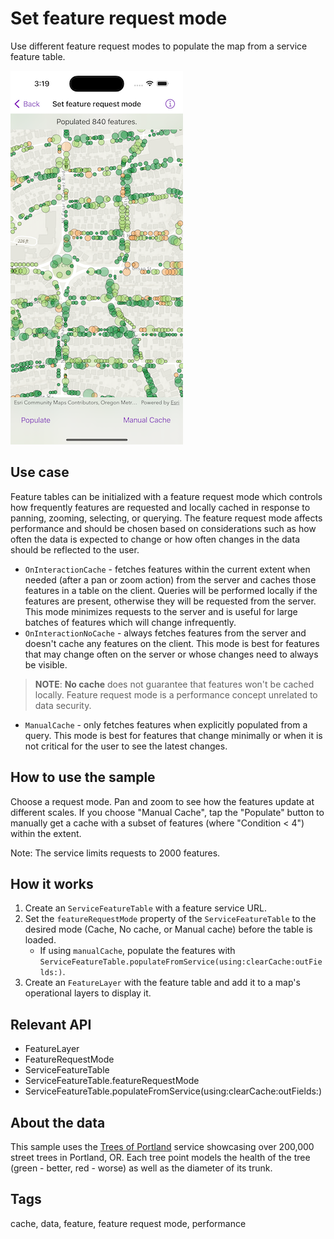 # Set feature request mode

Use different feature request modes to populate the map from a service feature table.

![Image of set feature request mode](set-feature-request-mode.png)

## Use case

Feature tables can be initialized with a feature request mode which controls how frequently features are requested and locally cached in response to panning, zooming, selecting, or querying. The feature request mode affects performance and should be chosen based on considerations such as how often the data is expected to change or how often changes in the data should be reflected to the user.

* `OnInteractionCache` - fetches features within the current extent when needed (after a pan or zoom action) from the server and caches those features in a table on the client. Queries will be performed locally if the features are present, otherwise they will be requested from the server. This mode minimizes requests to the server and is useful for large batches of features which will change infrequently.
* `OnInteractionNoCache` - always fetches features from the server and doesn't cache any features on the client. This mode is best for features that may change often on the server or whose changes need to always be visible.
> **NOTE**: **No cache** does not guarantee that features won't be cached locally. Feature request mode is a performance concept unrelated to data security.
* `ManualCache` - only fetches features when explicitly populated from a query. This mode is best for features that change minimally or when it is not critical for the user to see the latest changes.

## How to use the sample

Choose a request mode. Pan and zoom to see how the features update at different scales. If you choose "Manual Cache", tap the "Populate" button to manually get a cache with a subset of features (where "Condition < 4") within the extent.

Note: The service limits requests to 2000 features.

## How it works

1. Create an `ServiceFeatureTable` with a feature service URL.
2. Set the `featureRequestMode` property of the `ServiceFeatureTable` to the desired mode (Cache, No cache, or Manual cache) before the table is loaded.
    * If using `manualCache`, populate the features with `ServiceFeatureTable.populateFromService(using:clearCache:outFields:)`.
3. Create an `FeatureLayer` with the feature table and add it to a map's operational layers to display it.

## Relevant API

* FeatureLayer
* FeatureRequestMode
* ServiceFeatureTable
* ServiceFeatureTable.featureRequestMode
* ServiceFeatureTable.populateFromService(using:clearCache:outFields:)

## About the data

This sample uses the [Trees of Portland](https://services2.arcgis.com/ZQgQTuoyBrtmoGdP/arcgis/rest/services/Trees_of_Portland/FeatureServer/0) service showcasing over 200,000 street trees in Portland, OR. Each tree point models the health of the tree (green - better, red - worse) as well as the diameter of its trunk.

## Tags

cache, data, feature, feature request mode, performance
